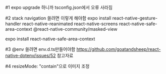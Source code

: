 #1 expo upgrade 하니까 tsconfig.json에서 오류 사라짐

#2 stack navigation 쓸려면 이렇게 해야함
expo install react-native-gesture-handler react-native-reanimated react-native-screens react-native-safe-area-context @react-native-community/masked-view

expo install react-native-safe-area-context

#3 @env 쓸려면 env.d.ts만들어야함
https://github.com/goatandsheep/react-native-dotenv/issues/52 참고자료

#4 resizeMode: "contain"으로 이미지 조정
